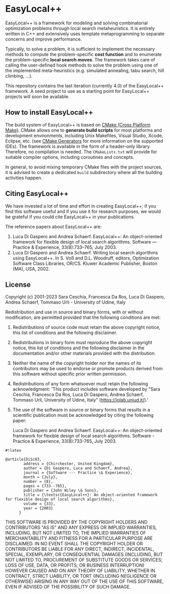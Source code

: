 # EasyLocal++

EasyLocal++ is a framework for modeling and solving combinatorial optimization problems through local search metaheuristics. It is entirely written in C++ and extensively uses template metaprogramming to separate concerns and improve performance. 

Typically, to solve a problem, it is sufficient to implement the necessary methods to compute the problem-specific **cost function** and to enumerate the problem-specific **local search moves**. The framework takes care of calling the user-defined hook methods to solve the problem using one of the implemented meta-heuristics (e.g. simulated annealing, tabu search, hill climbing, ...).

This repository contains the last iteration (currently 4.0) of the EasyLocal++ framework. A seed project to use as a starting point for EasyLocal++ projects will soon be available.

## How to install EasyLocal++

The build system of EasyLocal++ is based on [CMake (Cross Platform Make)](http://www.cmake.org). CMake allows one to **generate build scripts** for most platforms and development environments, including Unix Makefiles, Visual Studio, Xcode, Eclipse, etc. (see [CMake Generators](http://www.cmake.org/cmake/help/v3.0/manual/cmake-generators.7.html) for more information on the supported IDEs). The framework is available in the form of a header-only library. Therefore, no compilation is needed. The `CMakeLists.txt` will provide for suitable compiler options, including coroutines and concepts.

In general, to avoid mixing temporary CMake files with the project sources, it is advised to create a dedicated `build` subdirectory where all the building activities happen.

## Citing EasyLocal++

We have invested a lot of time and effort in creating EasyLocal++; if you find this software useful and if you use it for research purposes, we would be grateful if you could cite EasyLocal++ in your publications.

The reference papers about EasyLocal++ are:

1. Luca Di Gaspero and Andrea Schaerf. EasyLocal++: An object-oriented framework for flexible design of local search algorithms.  Software — Practice & Experience, 33(8):733–765, July 2003. 
2. Luca Di Gaspero and Andrea Schaerf. Writing local search algorithms using EasyLocal++. In S. Voß and D.L. Woodruff, editors,  Optimization Software Class Libraries, OR/CS. Kluwer Academic Publisher, Boston (MA), USA, 2002.

## License

 Copyright (c) 2001-2023 Sara Ceschia, Francesca Da Ros, Luca Di Gaspero, Andrea Schaerf, Tommaso Urli - 
 University of Udine, Italy 
 
 
 Redistribution and use in source and binary forms, with or without
 modification, are permitted provided that the following conditions
 are met:

 1. Redistributions of source code must retain the above copyright
    notice, this list of conditions and the following disclaimer.

 2. Redistributions in binary form must reproduce the above copyright
    notice, this list of conditions and the following disclaimer in
    the documentation and/or other materials provided with the
    distribution.

 3. Neither the name of the copyright holder nor the names of its
    contributors may be used to endorse or promote products derived
    from this software without specific prior written permission.

 4. Redistributions of any form whatsoever must retain the following
    acknowledgment: 'This product includes software developed by 
	"Sara Ceschia, Francesca Da Ros, Luca Di Gaspero, Andrea Schaerf, Tommaso Urli,
	University of Udine, Italy" (https://iolab.uniud.it/).'
	
 5. The use of the software in source or binary forms that results in
    a scientific publication must be acknowledged by citing the 
	following paper:
	
	Luca Di Gaspero and Andrea Schaerf. EasyLocal++: An object-oriented 
	framework for flexible design of local search algorithms. 
	Software - Practice & Experience, 33(8):733-765, July 2003.
	
	
	  
```
#!latex

@article{DiSc03,
	    address = {Chirchester, United Kingdom},
	    author = {Di Gaspero, Luca and Schaerf, Andrea},
	    journal = {Software --- Practice \& Experience},
	    month = {July},
	    number = {8},
	    pages = {733--765},
	    publisher = {John Wiley \& Sons},
	    title = {\textsc{EasyLocal++}: An object-oriented framework for flexible design of local search algorithms},
	    volume = {33},
	    year = {2003}
	  }
```


 THIS SOFTWARE IS PROVIDED BY THE COPYRIGHT HOLDERS AND CONTRIBUTORS
 "AS IS" AND ANY EXPRESS OR IMPLIED WARRANTIES, INCLUDING, BUT NOT
 LIMITED TO, THE IMPLIED WARRANTIES OF MERCHANTABILITY AND FITNESS FOR
 A PARTICULAR PURPOSE ARE DISCLAIMED. IN NO EVENT SHALL THE COPYRIGHT
 HOLDER OR CONTRIBUTORS BE LIABLE FOR ANY DIRECT, INDIRECT, INCIDENTAL,
 SPECIAL, EXEMPLARY, OR CONSEQUENTIAL DAMAGES (INCLUDING, BUT NOT LIMITED
 TO, PROCUREMENT OF SUBSTITUTE GOODS OR SERVICES; LOSS OF USE, DATA, OR
 PROFITS; OR BUSINESS INTERRUPTION) HOWEVER CAUSED AND ON ANY THEORY OF
 LIABILITY, WHETHER IN CONTRACT, STRICT LIABILITY, OR TORT (INCLUDING
 NEGLIGENCE OR OTHERWISE) ARISING IN ANY WAY OUT OF THE USE OF THIS
 SOFTWARE, EVEN IF ADVISED OF THE POSSIBILITY OF SUCH DAMAGE.
